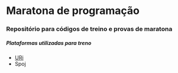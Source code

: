 <h1>Maratona de programação</h1>

<h3>Repositório para códigos de treino e provas de maratona</h3>

<h5>Plataformas utilizadas para treno</h5>

<ul>
<li>
  <a href="https://www.urionlinejudge.com.br/judge/pt/profile/174778" target="_blank">URi</a>
</li>
<li>
  <a hreh="http://www.spoj.com/" target="_blank">Spoj</a>
</li>
</ul>
